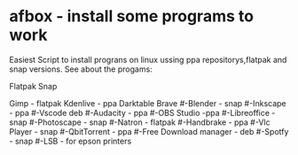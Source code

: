 # afbox - install some programs to work
Easiest Script to install prograns on linux ussing ppa repositorys,flatpak and snap versions.
See about the progams:

Flatpak
Snap

Gimp - flatpak
Kdenlive - ppa
Darktable
Brave 
#-Blender - snap
#-Inkscape - ppa
#-Vscode deb
#-Audacity - ppa
#-OBS Studio -ppa
#-Libreoffice - snap
#-Photoscape - snap
#-Natron - flatpak 
#-Handbrake - ppa
#-Vlc Player - snap
#-QbitTorrent - ppa
#-Free Download manager - deb
#-Spotfy - snap
#-LSB - for epson printers
